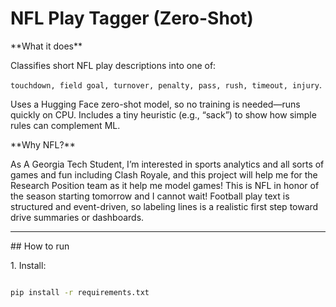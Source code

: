 # NFL Play Tagger (Zero-Shot)



\*\*What it does\*\*  

Classifies short NFL play descriptions into one of:

`touchdown, field goal, turnover, penalty, pass, rush, timeout, injury`.



Uses a Hugging Face zero-shot model, so no training is needed—runs quickly on CPU. Includes a tiny heuristic (e.g., “sack”) to show how simple rules can complement ML.



\*\*Why NFL?\*\*  

As A Georgia Tech Student,  I’m interested in sports analytics and all sorts of games and fun including Clash Royale, and this project will help me for the Research Position team as it help me model games! This is NFL in honor of the season starting tomorrow and I cannot wait! Football play text is structured and event-driven, so labeling lines is a realistic first step toward drive summaries or dashboards.



---



\## How to run



1\. Install:

```bash

pip install -r requirements.txt




